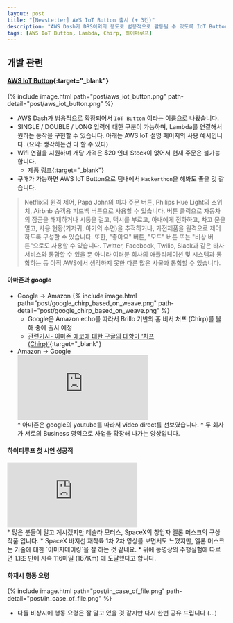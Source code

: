 ```yaml
---
layout: post
title: "[NewsLetter] AWS IoT Button 출시 (+ 3건)"
description: "AWS Dash가 DRS이외의 용도로 범용적으로 활동될 수 있도록 IoT Button라는 이름으로 출시됨."
tags: [AWS IoT Button, Lambda, Chirp, 하이퍼루프]
---
```


## 개발 관련

#### [AWS IoT Button](https://aws.amazon.com/iot/button/){:target="_blank"}
{% include image.html path="post/aws_iot_button.png" path-detail="post/aws_iot_button.png" %}
* AWS Dash가 범용적으로 확장되어서 `IoT Button` 이라는 이름으로 나왔습니다. 
* SINGLE / DOUBLE / LONG 입력에 대한 구분이 가능하며, Lambda를 연결해서 원하는 동작을 구현할 수 있습니다.  아래는 AWS IoT 설명 페이지의 사용 예시입니다. (요약: 생각하는건 다 할 수 있다)
* Wifi 연결을 지원하며 개당 가격은 $20 인데 Stock이 없어서 현재 주문은 불가능 합니다. 
    * [제품 링크](http://goo.gl/jtrf5d){:target="_blank"}
* 구매가 가능하면 AWS IoT Button으로 팀내에서 `Hackerthon`을 해봐도 좋을 것 같습니다.

> Netflix의 원격 제어, Papa John의 피자 주문 버튼, Philips Hue Light의 스위치, Airbnb 승객용 피드백 버튼으로 사용할 수 있습니다. 버튼 클릭으로 자동차의 잠금을 해제하거나 시동을 걸고, 택시를 부르고, 아내에게 전화하고, 차고 문을 열고, 사용 현황(기저귀, 아기의 수면)을 추적하거나, 가전제품을 원격으로 제어하도록 구성할 수 있습니다. 또한, "좋아요" 버튼, "모드" 버튼 또는 "비상 버튼"으로도 사용할 수 있습니다. Twitter, Facebook, Twilio, Slack과 같은 타사 서비스와 통합할 수 있을 뿐 아니라 여러분 회사의 애플리케이션 및 시스템과 통합하는 등 아직 AWS에서 생각하지 못한 다른 많은 사물과 통합할 수 있습니다.

#### 아마존과 google 
* Google -> Amazon 
    {% include image.html path="post/google_chirp_based_on_weave.png" path-detail="post/google_chirp_based_on_weave.png" %}
    * Google은 Amazon echo를 따라서 Brillo 기반의 홈 비서 처프 (Chirp)를 올해 중에 출시 예정
    * [관련기사- 아마존 에코에 대한 구글의 대항마 ‘처프 (Chirp)’](http://techneedle.com/archives/26595?utm_content=buffer1402f&utm_medium=social&utm_source=twitter.com&utm_campaign=buffer){:target="_blank"}
* Amazon -> Google
    <div class="embed-responsive embed-responsive-16by9">
    <iframe src="https://www.youtube.com/embed/2Tgx7ACMjp4?modestbranding=1&autohide=1&showinfo=0&controls=0" frameborder="0" allowfullscreen></iframe>
    </div>
    * 아마존은 google의 youtube를 따라서 video direct를 선보였습니다.
    * 두 회사가 서로의 Business 영역으로 사업을 확장해 나가는 양상입니다.

#### 하이퍼루프 첫 시연 성공적
<div class="embed-responsive embed-responsive-16by9">
<iframe src="https://www.youtube.com/embed/QCNJNmrViv8?modestbranding=1&autohide=1&showinfo=0&controls=0" frameborder="0" allowfullscreen></iframe>
</div>
* 많은 분들이 알고 계시겠지만 테슬라 모터스, SpaceX의 창업자 엘론 머스크의 구상 작품 입니다. 
    * SpaceX 바지선 재착륙 1차 2차 영상를 보면서도 느꼈지만, 엘론 머스크는 기술에 대한 `이미지메이킹`을 잘 하는 것 같네요.
* 위에 동영상의 주행실험에 따르면 1.1초 만에 시속 116마일 (187Km) 에 도달했다고 합니다. 

#### 화재시 행동 요령
{% include image.html path="post/in_case_of_file.png" path-detail="post/in_case_of_file.png" %}
* 다들 비상시에 행동 요령은 잘 알고 있을 것 같지만 다시 한번 공유 드립니다 (...)
